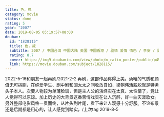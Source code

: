 ```yaml
---
title: 色，戒
category: movie
status: done
rating: 5
year: "2007"
date: 2019-08-05 05:19:57+08:00
douban:
  id: "1828115"
  title: 色，戒
  subtitle: 2007 / 中国台湾 中国大陆 美国 中国香港 / 剧情 爱情 情色 / 李安 / 梁朝伟 汤唯
  rating: 8.7
  cover: https://img9.doubanio.com/view/photo/m_ratio_poster/public/p453716305.jpg
  link: https://movie.douban.com/subject/1828115/
---
```


2022-5-16和朋友一起再刷/2021-2-2 再刷，这部作品称得上美。汤唯的气质和颜值无可挑剔，在纯爱学生、剧中剧和阔太太之间收放自如，梁朝伟活脱脱就是特务头子本人。次要人物较为单薄脸谱，但是主人公的演绎实在太真、太性情了，竟让人觉得可以原谅。加上历史的大背景这番苦情戏实在让人沉醉，好一曲天涯歌女。另外整部电影风格一贯而终，从片头到片尾，看下来让人观感十分舒服。不论布景还是后期都是用心的，让人感觉到踏实。/上次tag 2019-8-5
